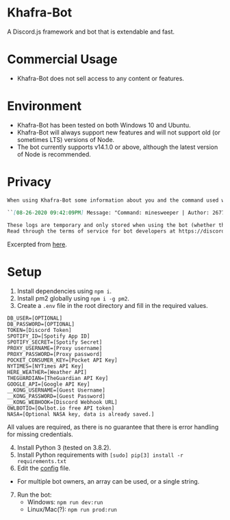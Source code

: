 # Khafra-Bot
A Discord.js framework and bot that is extendable and fast. 

# Commercial Usage
* Khafra-Bot does not sell access to any content or features.

# Environment
* Khafra-Bot has been tested on both Windows 10 and Ubuntu. 
* Khafra-Bot will always support new features and will not support old (or sometimes LTS) versions of Node.
* The bot currently supports v14.1.0 or above, although the latest version of Node is recommended.

# Privacy
```md
When using Khafra-Bot some information about you and the command used will be temporarily stored. The purpose of these logs is to provide debug info if errors or misuse occur. A complete log entry looks like:

``[08-26-2020 09:42:09PM] Message: "Command: minesweeper | Author: 267774648622645249 | URL: https://discord.com/channels/677271830838640680/733157666737881149/748356650515300394 | Guild: 677271830838640680 | Input: !minesweeper"``

These logs are temporary and only stored when using the bot (whether that is reacting for a role or using a command).
Read through the terms of service for bot developers at https://discord.com/developers/docs/legal (collecting logs falls under section 2-A).
```
Excerpted from [here](https://discord.com/channels/677271830838640680/705894525473784303/748361427328303175).

# Setup
1. Install dependencies using ``npm i``.
2. Install pm2 globally using ``npm i -g pm2``.
3. Create a ``.env`` file in the root directory and fill in the required values.
```
DB_USER=[OPTIONAL]
DB_PASSWORD=[OPTIONAL]
TOKEN=[Discord Token]
SPOTIFY_ID=[Spotify App ID]
SPOTIFY_SECRET=[Spotify Secret]
PROXY_USERNAME=[Proxy username]
PROXY_PASSWORD=[Proxy password]
POCKET_CONSUMER_KEY=[Pocket API Key]
NYTIMES=[NYTimes API Key]
HERE_WEATHER=[Weather API]
THEGUARDIAN=[TheGuardian API Key]
GOOGLE_API=[Google API Key]
__KONG_USERNAME=[Guest Username]
__KONG_PASSWORD=[Guest Password]
__KONG_WEBHOOK=[Discord Webhook URL]
OWLBOTIO=[Owlbot.io free API token]
NASA=[Optional NASA key, data is already saved.]
```
All values are required, as there is no guarantee that there is error handling for missing credentials. 

4. Install Python 3 (tested on 3.8.2).
5. Install Python requirements with `[sudo] pip[3] install -r requirements.txt`
6. Edit the [config](./config.json) file.
* For multiple bot owners, an array can be used, or a single string.
7. Run the bot:
    - Windows: ``npm run dev:run``
    - Linux/Mac(?): ``npm run prod:run``